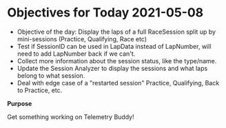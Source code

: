 # Objectives for Today 2021-05-08

- Objective of the day: Display the laps of a full RaceSession split up by mini-sessions (Practice, Qualifying, Race etc)
- Test if SessionID can be used in LapData instead of LapNumber, will need to add LapNumber back if we can't.
- Collect more information about the session status, like the type/name.
- Update the Session Analyzer to display the sessions and what laps belong to what session.
- Deal with edge case of a "restarted session" Practice, Qualifying, Back to Practice, etc.

**Purpose**

Get something working on Telemetry Buddy!

